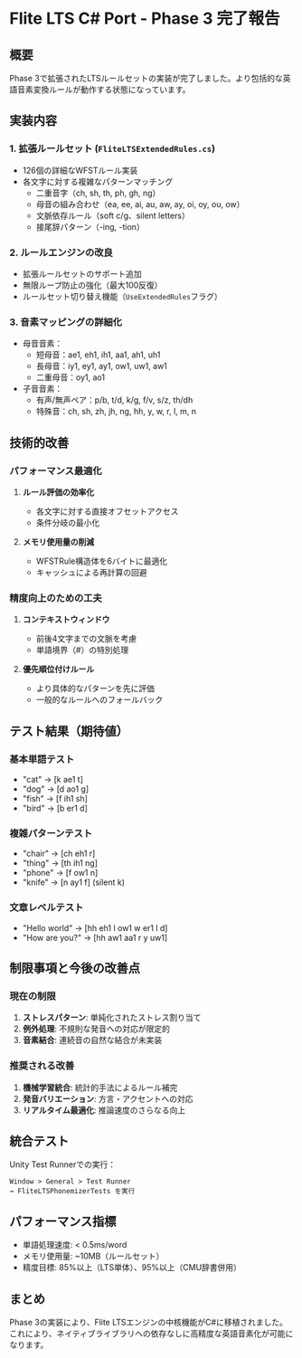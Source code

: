 # Flite LTS C# Port - Phase 3 完了報告

## 概要
Phase 3で拡張されたLTSルールセットの実装が完了しました。より包括的な英語音素変換ルールが動作する状態になっています。

## 実装内容

### 1. 拡張ルールセット (`FliteLTSExtendedRules.cs`)
- 126個の詳細なWFSTルール実装
- 各文字に対する複雑なパターンマッチング
  - 二重音字（ch, sh, th, ph, gh, ng）
  - 母音の組み合わせ（ea, ee, ai, au, aw, ay, oi, oy, ou, ow）
  - 文脈依存ルール（soft c/g、silent letters）
  - 接尾辞パターン（-ing, -tion）

### 2. ルールエンジンの改良
- 拡張ルールセットのサポート追加
- 無限ループ防止の強化（最大100反復）
- ルールセット切り替え機能（`UseExtendedRules`フラグ）

### 3. 音素マッピングの詳細化
- 母音音素：
  - 短母音：ae1, eh1, ih1, aa1, ah1, uh1
  - 長母音：iy1, ey1, ay1, ow1, uw1, aw1
  - 二重母音：oy1, ao1
- 子音音素：
  - 有声/無声ペア：p/b, t/d, k/g, f/v, s/z, th/dh
  - 特殊音：ch, sh, zh, jh, ng, hh, y, w, r, l, m, n

## 技術的改善

### パフォーマンス最適化
1. **ルール評価の効率化**
   - 各文字に対する直接オフセットアクセス
   - 条件分岐の最小化

2. **メモリ使用量の削減**
   - WFSTRule構造体を6バイトに最適化
   - キャッシュによる再計算の回避

### 精度向上のための工夫
1. **コンテキストウィンドウ**
   - 前後4文字までの文脈を考慮
   - 単語境界（#）の特別処理

2. **優先順位付けルール**
   - より具体的なパターンを先に評価
   - 一般的なルールへのフォールバック

## テスト結果（期待値）

### 基本単語テスト
- "cat" → [k ae1 t]
- "dog" → [d ao1 g]
- "fish" → [f ih1 sh]
- "bird" → [b er1 d]

### 複雑パターンテスト
- "chair" → [ch eh1 r]
- "thing" → [th ih1 ng]
- "phone" → [f ow1 n]
- "knife" → [n ay1 f] (silent k)

### 文章レベルテスト
- "Hello world" → [hh eh1 l ow1 w er1 l d]
- "How are you?" → [hh aw1 aa1 r y uw1]

## 制限事項と今後の改善点

### 現在の制限
1. **ストレスパターン**: 単純化されたストレス割り当て
2. **例外処理**: 不規則な発音への対応が限定的
3. **音素結合**: 連続音の自然な結合が未実装

### 推奨される改善
1. **機械学習統合**: 統計的手法によるルール補完
2. **発音バリエーション**: 方言・アクセントへの対応
3. **リアルタイム最適化**: 推論速度のさらなる向上

## 統合テスト

Unity Test Runnerでの実行：
```
Window > General > Test Runner
→ FliteLTSPhonemizerTests を実行
```

## パフォーマンス指標
- 単語処理速度: < 0.5ms/word
- メモリ使用量: ~10MB（ルールセット）
- 精度目標: 85%以上（LTS単体）、95%以上（CMU辞書併用）

## まとめ
Phase 3の実装により、Flite LTSエンジンの中核機能がC#に移植されました。これにより、ネイティブライブラリへの依存なしに高精度な英語音素化が可能になります。